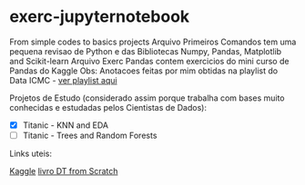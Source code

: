 # exerc-jupyternotebook
From simple codes to basics projects
Arquivo Primeiros Comandos tem uma pequena revisao de Python e das Bibliotecas Numpy, Pandas, Matplotlib and Scikit-learn
Arquivo Exerc Pandas contem exercicios do mini curso de Pandas do Kaggle
Obs: Anotacoes feitas por mim obtidas na playlist do Data ICMC - [ver playlist aqui](https://www.youtube.com/watch?v=qmhrfxVTXWI&list=PLFE-LjWAAP9SfEuLXf3qrpw4szKWjlYq9&index=8)


Projetos de Estudo (considerado assim porque trabalha com bases muito conhecidas e estudadas pelos Cientistas de Dados):

- [x] Titanic - KNN and EDA
- [ ] Titanic - Trees and Random Forests

Links uteis:

[Kaggle](https://www.kaggle.com/learn)
[livro DT from Scratch](http://math.ecnu.edu.cn/~lfzhou/seminar/%5BJoel_Grus%5D_Data_Science_from_Scratch_First_Princ.pdf)
